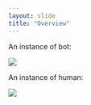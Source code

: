 ```yaml
---
layout: slide
title: "Overview"
---
```


An instance of bot:

<img src="{{ site.baseurl }}/assets/img/bot.png">

An instance of human:

<img src="{{ site.baseurl }}/assets/img/human.png">
